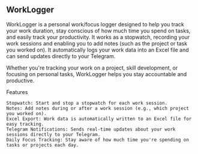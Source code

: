 ## WorkLogger

WorkLogger is a personal work/focus logger designed to help you track your work duration, stay conscious of how much time you spend on tasks, and easily track your productivity. It works as a stopwatch, recording your work sessions and enabling you to add notes (such as the project or task you worked on). It automatically logs your work data into an Excel file and can send updates directly to your Telegram.

Whether you're tracking your work on a project, skill development, or focusing on personal tasks, WorkLogger helps you stay accountable and productive.

Features

    Stopwatch: Start and stop a stopwatch for each work session.
    Notes: Add notes during or after a work session (e.g., which project you worked on).
    Excel Export: Work data is automatically written to an Excel file for easy tracking.
    Telegram Notifications: Sends real-time updates about your work sessions directly to your Telegram.
    Daily Focus Tracking: Stay aware of how much time you're spending on tasks or projects each day.
